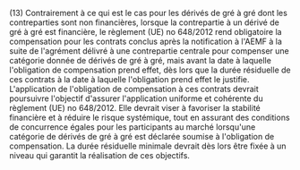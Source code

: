 (13) Contrairement à ce qui est le cas pour les dérivés de gré à gré dont les contreparties sont non financières, lorsque la contrepartie à un dérivé de gré à gré est financière, le règlement (UE) no 648/2012 rend obligatoire la compensation pour les contrats conclus après la notification à l'AEMF à la suite de l'agrément délivré à une contrepartie centrale pour compenser une catégorie donnée de dérivés de gré à gré, mais avant la date à laquelle l'obligation de compensation prend effet, dès lors que la durée résiduelle de ces contrats à la date à laquelle l'obligation prend effet le justifie. L'application de l'obligation de compensation à ces contrats devrait poursuivre l'objectif d'assurer l'application uniforme et cohérente du règlement (UE) no 648/2012. Elle devrait viser à favoriser la stabilité financière et à réduire le risque systémique, tout en assurant des conditions de concurrence égales pour les participants au marché lorsqu'une catégorie de dérivés de gré à gré est déclarée soumise à l'obligation de compensation. La durée résiduelle minimale devrait dès lors être fixée à un niveau qui garantit la réalisation de ces objectifs.